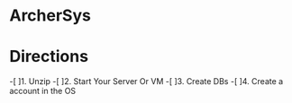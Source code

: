ArcherSys
=========


Directions
==========
-[ ]1. Unzip
-[ ]2. Start Your Server Or VM
-[ ]3. Create DBs
-[ ]4. Create a account in the OS

